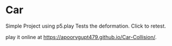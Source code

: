 # Car
Simple Project using p5.play
Tests the deformation.
Click to retest.

play it online at https://apoorvgupt479.github.io/Car-Collision/.
